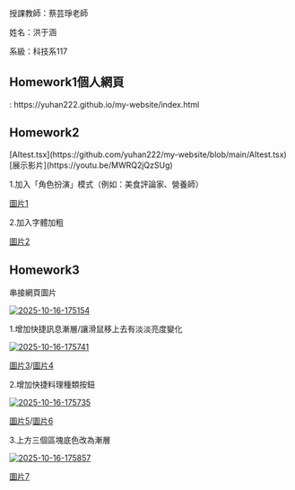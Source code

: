 授課教師：蔡芸琤老師

姓名：洪于涵

系級：科技系117

<h2><strong>Homework1個人網頁</strong></h2>: https://yuhan222.github.io/my-website/index.html

<h2><strong>Homework2</strong></h2> [AItest.tsx](https://github.com/yuhan222/my-website/blob/main/AItest.tsx)  [展示影片](https://youtu.be/MWRQ2jQzSUg)

1.加入「角色扮演」模式（例如：美食評論家、營養師）

[圖片1](https://i.postimg.cc/qB64cDq3/2025-10-11-213014.png)

2.加入字體加粗

[圖片2](https://i.postimg.cc/fbP1JZc4/2025-10-11-213413.png)

<h2><strong>Homework3</strong></h2>

串接網頁圖片

<a href='https://postimg.cc/N9fyf2v8' target='_blank'><img src='https://i.postimg.cc/N9fyf2v8/2025-10-16-175154.png' border='0' alt='2025-10-16-175154'/></a>

1.增加快捷訊息漸層/讓滑鼠移上去有淡淡亮度變化

<a href='https://postimg.cc/HcZtpCRX' target='_blank'><img src='https://i.postimg.cc/HcZtpCRX/2025-10-16-175741.png' border='0' alt='2025-10-16-175741'/></a>

[圖片3](https://i.postimg.cc/ZnkVKTQH/2025-10-16-174840.png)/[圖片4](https://i.postimg.cc/C1ncgZc6/2025-10-16-174900.png)

2.增加快捷料理種類按鈕

<a href="https://postimg.cc/LYCVHMwX" target="_blank"><img src="https://i.postimg.cc/LYCVHMwX/2025-10-16-175735.png" alt="2025-10-16-175735"></a>

[圖片5](https://i.postimg.cc/05mVXw6H/2025-10-16-174917.png)/[圖片6](https://i.postimg.cc/PJmKCgsx/2025-10-16-174935.png)

3.上方三個區塊底色改為漸層

<a href='https://postimg.cc/3ktNfJvr' target='_blank'><img src='https://i.postimg.cc/3ktNfJvr/2025-10-16-175857.png' border='0' alt='2025-10-16-175857'/></a>

[圖片7](https://i.postimg.cc/BQ0MrnHJ/2025-10-16-175007.png)
